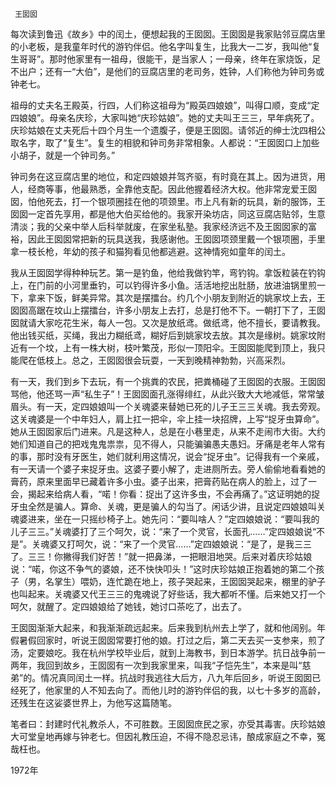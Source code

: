      王囡囡 

   每次读到鲁迅《故乡》中的闰土，便想起我的王囡囡。王囡囡是我家贴邻豆腐店里的小老板，是我童年时代的游钓伴侣。他名字叫复生，比我大一二岁，我叫他“复生哥哥”。那时他家里有一祖母，很能干，是当家人；一母亲，终年在家烧饭，足不出户；还有一“大伯”，是他们的豆腐店里的老司务，姓钟，人们称他为钟司务或钟老七。 

   祖母的丈夫名王殿英，行四，人们称这祖母为“殿英四娘娘”，叫得口顺，变成“定四娘娘”。母亲名庆珍，大家叫她“庆珍姑娘”。她的丈夫叫王三三，早年病死了。庆珍姑娘在丈夫死后十四个月生一个遗腹子，便是王囡囡。请邻近的绅士沈四相公取名字，取了“复生”。复生的相貌和钟司务非常相象。人都说：“王囡囡口上加些小胡子，就是一个钟司务。” 

   钟司务在这豆腐店里的地位，和定四娘娘并驾齐驱，有时竟在其上。因为进货，用人，经商等事，他最熟悉，全靠他支配。因此他握着经济大权。他非常宠爱王囡囡，怕他死去，打一个银项圈挂在他的项颈里。市上凡有新的玩具，新的服饰，王囡囡一定首先享用，都是他大伯买给他的。我家开染坊店，同这豆腐店贴邻，生意清淡；我的父亲中举人后科举就废，在家坐私塾。我家经济远不及王囡囡家的富裕，因此王囡囡常把新的玩具送我，我感谢他。王囡囡项颈里戴一个银项圈，手里拿一枝长枪，年幼的孩子和猫狗看见他都逃避。这神情宛如童年的闰土。 

   我从王囡囡学得种种玩艺。第一是钓鱼，他给我做钓竿，弯钓钩。拿饭粒装在钓钩上，在门前的小河里垂钓，可以钓得许多小鱼。活活地挖出肚肠，放进油锅里煎一下，拿来下饭，鲜美异常。其次是摆擂台。约几个小朋友到附近的姚家坟上去，王囡囡高踞在坟山上摆擂台，许多小朋友上去打，总是打他不下。一朝打下了，王囡囡就请大家吃花生米，每人一包。又次是放纸鸢。做纸鸢，他不擅长，要请教我。他出钱买纸，买绳，我出力糊纸鸢，糊好后到姚家坟去放。其次是缘树。姚家坟附近有一个坟，上有一株大树，枝叶繁茂，形似一顶阳伞。王囡囡能爬到顶上，我只能爬在低枝上。总之，王囡囡很会玩耍，一天到晚精神勃勃，兴高采烈。 

   有一天，我们到乡下去玩，有一个挑粪的农民，把粪桶碰了王囡囡的衣服。王囡囡骂他，他还骂一声“私生子”！王囡囡面孔涨得绯红，从此兴致大大地减低，常常皱眉头。有一天，定四娘娘叫一个关魂婆来替她已死的儿子王三三关魂。我去旁观。这关魂婆是一个中年妇人，肩上扛一把伞，伞上挂一块招牌，上写“捉牙虫算命”。她从王囡囡家后门进来。凡是这种人，总是在小巷里走，从来不走闹市大街。大约她们知道自己的把戏鬼鬼祟祟，见不得人，只能骗骗愚夫愚妇。牙痛是老年人常有的事，那时没有牙医生，她们就利用这情况，说会“捉牙虫”。记得我有一个亲戚，有一天请一个婆子来捉牙虫。这婆子要小解了，走进厕所去。旁人偷偷地看看她的膏药，原来里面早已藏着许多小虫。婆子出来，把膏药贴在病人的脸上，过了一会，揭起来给病人看，“喏！你看：捉出了这许多虫，不会再痛了。”这证明她的捉牙虫全然是骗人。算命、关魂，更是骗人的勾当了。闲话少讲，且说定四娘娘叫关魂婆进来，坐在一只摇纱椅子上。她先问：“要叫啥人？”定四娘娘说：“要叫我的儿子三三。”关魂婆打了三个呵欠，说：“来了一个灵官，长面孔……”定四娘娘说“不是”。关魂婆又打呵欠，说：“来了一个灵官……”定四娘娘说：“是了，是我三三了。三三！你撇得我们好苦！”就一把鼻涕，一把眼泪地哭。后来对着庆珍姑娘说：“喏，你这不争气的婆娘，还不快快叩头！”这时庆珍姑娘正抱着她的第二个孩子（男，名掌生）喂奶，连忙跪在地上，孩子哭起来，王囡囡哭起来，棚里的驴子也叫起来。关魂婆又代王三三的鬼魂说了好些话，我大都听不懂。后来她又打一个呵欠，就醒了。定四娘娘给了她钱，她讨口茶吃了，出去了。 

   王囡囡渐渐大起来，和我渐渐疏远起来。后来我到杭州去上学了，就和他阔别。年假暑假回家时，听说王囡囡常要打他的娘。打过之后，第二天去买一支参来，煎了汤，定要娘吃。我在杭州学校毕业后，就到上海教书，到日本游学。抗日战争前一两年，我回到故乡，王囡囡有一次到我家里来，叫我“子恺先生”，本来是叫“慈弟”的。情况真同闰土一样。抗战时我逃往大后方，八九年后回乡，听说王囡囡已经死了，他家里的人不知去向了。而他儿时的游钓伴侣的我，以七十多岁的高龄，还残生在这娑婆世界上，为他写这篇随笔。 

   笔者曰：封建时代礼教杀人，不可胜数。王囡囡庶民之家，亦受其毒害。庆珍姑娘大可堂皇地再嫁与钟老七。但因礼教压迫，不得不隐忍忌讳，酿成家庭之不幸，冤哉枉也。 

   1972年 

